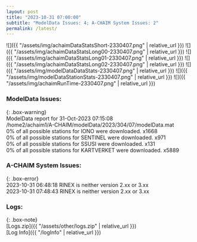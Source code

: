 ```yaml
---
layout: post
title: "2023-10-31 07:00:00"
subtitle: "ModelData Issues: 4; A-CHAIM System Issues: 2"
permalink: /latest/
---
```


![]({{ "/assets/img/achaimDataStatsShort-2330407.png" | relative_url }})
![]({{ "/assets/img/achaimDataStatsLong00-2330407.png" | relative_url }})
![]({{ "/assets/img/achaimDataStatsLong01-2330407.png" | relative_url }})
![]({{ "/assets/img/achaimDataStatsLong02-2330407.png" | relative_url }})
![]({{ "/assets/img/modelDataDataStats-2330407.png" | relative_url }})
![]({{ "/assets/img/modelDataStationStats-2330407.png" | relative_url }})
![]({{ "/assets/img/achaimRunTime-2330407.png" | relative_url }})


### ModelData Issues:  
  
{: .box-warning}  
 ModelData report for 31-Oct-2023 07:15:08   
 /home2/achaim1/A-CHAIM/modelData/2023/304/07/modelData.mat   
 0% of all possible stations for IONO were downloaded. x1668   
 0% of all possible stations for SENTINEL were downloaded. x971   
 0% of all possible stations for SSUSI were downloaded. x131   
 0% of all possible stations for KARTVERKET were downloaded. x5889   
  
### A-CHAIM System Issues:  
  
{: .box-error}  
2023-10-31 06:48:18 RINEX is neither version 2.xx or 3.xx  
2023-10-31 07:48:43 RINEX is neither version 2.xx or 3.xx  

### Logs:  
  
{: .box-note}  
[Logs.zip]({{ "/assets/other/logs.zip" | relative_url }})  
[Log Info]({{ "/logInfo" | relative_url }})  

